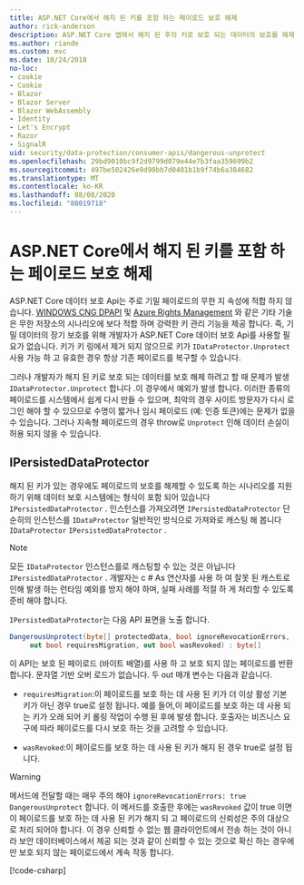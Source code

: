 ```yaml
---
title: ASP.NET Core에서 해지 된 키를 포함 하는 페이로드 보호 해제
author: rick-anderson
description: ASP.NET Core 앱에서 해지 된 후의 키로 보호 되는 데이터의 보호를 해제 하는 방법을 알아봅니다.
ms.author: riande
ms.custom: mvc
ms.date: 10/24/2018
no-loc:
- cookie
- Cookie
- Blazor
- Blazor Server
- Blazor WebAssembly
- Identity
- Let's Encrypt
- Razor
- SignalR
uid: security/data-protection/consumer-apis/dangerous-unprotect
ms.openlocfilehash: 29bd9010bc9f2d9799d079e44e7b3faa359699b2
ms.sourcegitcommit: 497be502426e9d90bb7d0401b1b9f74b6a384682
ms.translationtype: MT
ms.contentlocale: ko-KR
ms.lasthandoff: 08/08/2020
ms.locfileid: "88019718"
---
```

# <a name="unprotect-payloads-whose-keys-have-been-revoked-in-aspnet-core"></a>ASP.NET Core에서 해지 된 키를 포함 하는 페이로드 보호 해제

<a name="data-protection-consumer-apis-dangerous-unprotect"></a>

ASP.NET Core 데이터 보호 Api는 주로 기밀 페이로드의 무한 지 속성에 적합 하지 않습니다. [WINDOWS CNG DPAPI](/windows/win32/seccng/cng-dpapi) 및 [Azure Rights Management](/rights-management/) 와 같은 기타 기술은 무한 저장소의 시나리오에 보다 적합 하며 강력한 키 관리 기능을 제공 합니다. 즉, 기밀 데이터의 장기 보호를 위해 개발자가 ASP.NET Core 데이터 보호 Api를 사용할 필요가 없습니다. 키가 키 링에서 제거 되지 않으므로 키가 `IDataProtector.Unprotect` 사용 가능 하 고 유효한 경우 항상 기존 페이로드를 복구할 수 있습니다.

그러나 개발자가 해지 된 키로 보호 되는 데이터를 보호 해제 하려고 할 때 문제가 발생 `IDataProtector.Unprotect` 합니다 .이 경우에서 예외가 발생 합니다. 이러한 종류의 페이로드를 시스템에서 쉽게 다시 만들 수 있으며, 최악의 경우 사이트 방문자가 다시 로그인 해야 할 수 있으므로 수명이 짧거나 임시 페이로드 (예: 인증 토큰)에는 문제가 없을 수 있습니다. 그러나 지속형 페이로드의 경우 throw로 `Unprotect` 인해 데이터 손실이 허용 되지 않을 수 있습니다.

## <a name="ipersisteddataprotector"></a>IPersistedDataProtector

해지 된 키가 있는 경우에도 페이로드의 보호를 해제할 수 있도록 하는 시나리오를 지원 하기 위해 데이터 보호 시스템에는 형식이 포함 되어 있습니다 `IPersistedDataProtector` . 인스턴스를 가져오려면 `IPersistedDataProtector` 단순히의 인스턴스를 `IDataProtector` 일반적인 방식으로 가져와로 캐스팅 해 봅니다 `IDataProtector` `IPersistedDataProtector` .

> [!NOTE]
> 모든 `IDataProtector` 인스턴스를로 캐스팅할 수 있는 것은 아닙니다 `IPersistedDataProtector` . 개발자는 c # As 연산자를 사용 하 여 잘못 된 캐스트로 인해 발생 하는 런타임 예외를 방지 해야 하며, 실패 사례를 적절 하 게 처리할 수 있도록 준비 해야 합니다.

`IPersistedDataProtector`는 다음 API 표면을 노출 합니다.

```csharp
DangerousUnprotect(byte[] protectedData, bool ignoreRevocationErrors,
     out bool requiresMigration, out bool wasRevoked) : byte[]
```

이 API는 보호 된 페이로드 (바이트 배열)를 사용 하 고 보호 되지 않는 페이로드를 반환 합니다. 문자열 기반 오버 로드가 없습니다. 두 out 매개 변수는 다음과 같습니다.

* `requiresMigration`:이 페이로드를 보호 하는 데 사용 된 키가 더 이상 활성 기본 키가 아닌 경우 true로 설정 됩니다. 예를 들어,이 페이로드를 보호 하는 데 사용 되는 키가 오래 되어 키 롤링 작업이 수행 된 후에 발생 합니다. 호출자는 비즈니스 요구에 따라 페이로드를 다시 보호 하는 것을 고려할 수 있습니다.

* `wasRevoked`:이 페이로드를 보호 하는 데 사용 된 키가 해지 된 경우 true로 설정 됩니다.

>[!WARNING]
> 메서드에 전달할 때는 매우 주의 해야 `ignoreRevocationErrors: true` `DangerousUnprotect` 합니다. 이 메서드를 호출한 후에는 `wasRevoked` 값이 true 이면이 페이로드를 보호 하는 데 사용 된 키가 해지 되 고 페이로드의 신뢰성은 주의 대상으로 처리 되어야 합니다. 이 경우 신뢰할 수 없는 웹 클라이언트에서 전송 하는 것이 아니라 보안 데이터베이스에서 제공 되는 것과 같이 신뢰할 수 있는 것으로 확신 하는 경우에만 보호 되지 않는 페이로드에서 계속 작동 합니다.

[!code-csharp[](dangerous-unprotect/samples/dangerous-unprotect.cs)]
